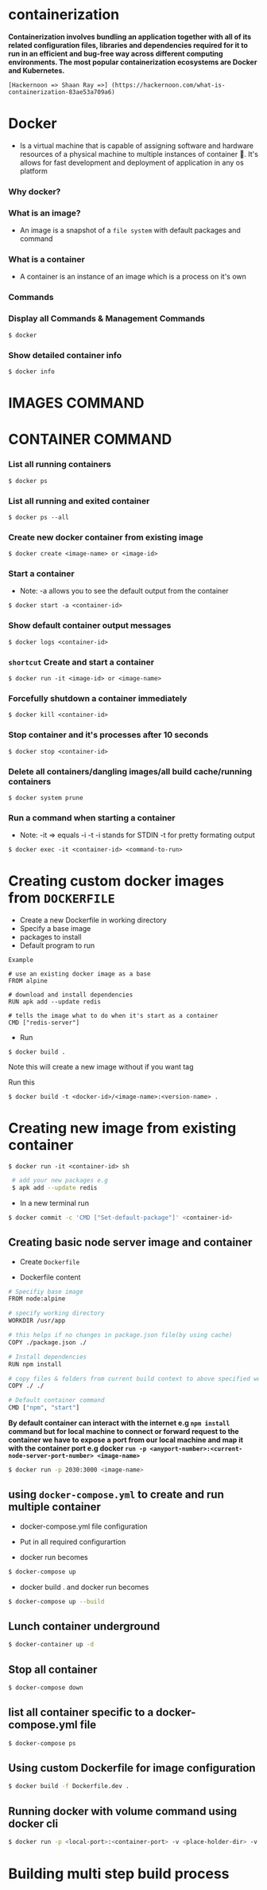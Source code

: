 # containerization

**Containerization involves bundling an application together with all of its related configuration files, libraries and dependencies required for it to run in an efficient and bug-free way across different computing environments. The most popular containerization ecosystems are Docker and Kubernetes.**

`[Hackernoon => Shaan Ray =>] (https://hackernoon.com/what-is-containerization-83ae53a709a6)`

# Docker

- Is a virtual machine that is capable of assigning software and hardware resources of a physical machine to multiple instances of container 💪. It's allows for fast development and deployment of application in any os platform

### Why docker?

### What is an image?

- An image is a snapshot of a `file system` with default packages and command

### What is a container

- A container is an instance of an image which is a process on it's own

### Commands

### Display all Commands & Management Commands

```docker
$ docker
```

### Show detailed container info

```docker
$ docker info
```

# IMAGES COMMAND

# CONTAINER COMMAND

### List all running containers

```docker
$ docker ps
```

### List all running and exited container

```docker
$ docker ps --all
```

### Create new docker container from existing image

```docker
$ docker create <image-name> or <image-id>
```

### Start a container

- Note: -a allows you to see the default output from the container

```docker
$ docker start -a <container-id>
```

### Show default container output messages

```docker
$ docker logs <container-id>
```

### `shortcut` Create and start a container

```docker
$ docker run -it <image-id> or <image-name>
```

### Forcefully shutdown a container immediately

```docker
$ docker kill <container-id>
```

### Stop container and it's processes after 10 seconds

```docker
$ docker stop <container-id>
```

### Delete all containers/dangling images/all build cache/running containers

```
$ docker system prune
```

### Run a command when starting a container

- Note: -it => equals -i -t -i stands for STDIN -t for pretty formating output

```docker
$ docker exec -it <container-id> <command-to-run>
```

# Creating custom docker images from `DOCKERFILE`

- Create a new Dockerfile in working directory
- Specify a base image
- packages to install
- Default program to run

`Example`

```
# use an existing docker image as a base
FROM alpine

# download and install dependencies
RUN apk add --update redis

# tells the image what to do when it's start as a container
CMD ["redis-server"]
```

- Run

```docker
$ docker build .
```

Note this will create a new image without <tag>
if you want tag

Run this

```docker
$ docker build -t <docker-id>/<image-name>:<version-name> .
```

# Creating new image from existing container

```docker
$ docker run -it <container-id> sh
```

```bash
 # add your new packages e.g
 $ apk add --update redis
```

- In a new terminal run

```bash
$ docker commit -c 'CMD ["Set-default-package"]' <container-id>
```

## Creating basic node server image and container

- Create `Dockerfile`

- Dockerfile content

```bash
# Specifiy base image
FROM node:alpine

# specify working directory
WORKDIR /usr/app

# this helps if no changes in package.json file(by using cache)
COPY ./package.json ./

# Install dependencies
RUN npm install

# copy files & folders from current build context to above specified wokdirectory directory
COPY ./ ./

# Default container command
CMD ["npm", "start"]
```

**By default container can interact with the internet e.g `npm install` command but
for local machine to connect or forward request to the container we have to expose a port from our local machine and map it with the container port e.g docker `run -p <anyport-number>:<current-node-server-port-number> <image-name>`**

```bash
$ docker run -p 2030:3000 <image-name>
```

## using `docker-compose.yml` to create and run multiple container

- docker-compose.yml file configuration
- Put in all required configurartion

- docker run <image-name> becomes

```bash
$ docker-compose up
```

- docker build . and docker run <image-name> becomes

```bash
$ docker-compose up --build
```

## Lunch container underground

```bash
$ docker-container up -d
```

## Stop all container

```bash
$ docker-compose down
```

## list all container specific to a docker-compose.yml file

```bash
$ docker-compose ps
```

## Using custom Dockerfile for image configuration

```bash
$ docker build -f Dockerfile.dev .
```

## Running docker with volume command using docker cli

```bash
$ docker run -p <local-port>:<container-port> -v <place-holder-dir> -v $(pwd):<work-dir> <image-id>
```

# Building multi step build process
